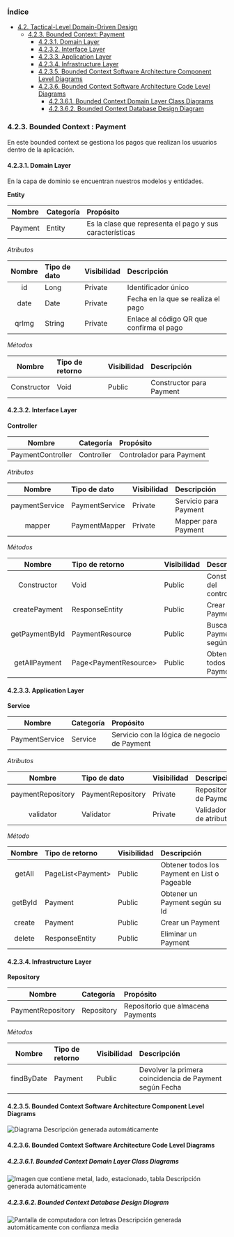 ### Índice
 - [4.2. Tactical-Level Domain-Driven Design](https://github.com/CrackeletsGroup-IoT/upc-pre-202401-si572-sw71-CrackeletsGroup-report-tf/blob/capitulo4/capitulo4/CAPITULO%20IV.md#42-tactical-level-domain-driven-design)
    - [4.2.3. Bounded Context: Payment](423-bounded-context--payment)
        - [4.2.3.1. Domain Layer](#4231-domain-layer)
        - [4.2.3.2. Interface Layer](#4232-interface-layer)
        - [4.2.3.3. Application Layer](#4233-application-layer)
        - [4.2.3.4. Infrastructure Layer](#4234-infrastructure-layer)
        - [4.2.3.5. Bounded Context Software Architecture Component Level Diagrams](#4235-bounded-context-software-architecture-component-level-diagrams)
        - [4.2.3.6. Bounded Context Software Architecture Code Level Diagrams](#4236-bounded-context-software-architecture-code-level-diagrams)
          - [4.2.3.6.1. Bounded Context Domain Layer Class Diagrams](#42361-bounded-context-domain-layer-class-diagrams)
          - [4.2.3.6.2. Bounded Context Database Design Diagram](#42362-bounded-context-database-design-diagram)

### 4.2.3. Bounded Context :  Payment 

En este bounded context se gestiona los pagos que realizan los usuarios dentro de la aplicación.

#### 4.2.3.1. Domain Layer

En la capa de dominio se encuentran nuestros modelos y entidades.

**Entity**

| **Nombre** | **Categoría** | **Propósito**                                            |
|:----------:|:--------------|:---------------------------------------------------------|
|  Payment   | Entity        | Es la clase que representa el pago y sus características |

*Atributos*

| **Nombre** | **Tipo de dato** | **Visibilidad** | **Descripción**                          |
|:----------:|:-----------------|:----------------|:-----------------------------------------|
|     id     | Long             | Private         | Identificador único                      |
|    date    | Date             | Private         | Fecha en la que se realiza el pago       |
|   qrImg    | String           | Private         | Enlace al código QR que confirma el pago |

*Métodos*

| **Nombre**  | **Tipo de retorno** | **Visibilidad** | **Descripción**          |
|:-----------:|:--------------------|:----------------|:-------------------------|
| Constructor | Void                | Public          | Constructor para Payment |

#### 4.2.3.2. Interface Layer

**Controller**

|    **Nombre**     | **Categoría** | **Propósito**            |
|:-----------------:|:--------------|:-------------------------|
| PaymentController | Controller    | Controlador para Payment |

*Atributos*

|   **Nombre**   | **Tipo de dato** | **Visibilidad** | **Descripción**       |
|:--------------:|:-----------------|:----------------|:----------------------|
| paymentService | PaymentService   | Private         | Servicio para Payment |
|     mapper     | PaymentMapper    | Private         | Mapper para Payment   |

*Métodos*

|   **Nombre**   | **Tipo de retorno**    | **Visibilidad** | **Descripción**             |
|:--------------:|:-----------------------|:----------------|:----------------------------|
|  Constructor   | Void                   | Public          | Constructor del controlador |
| createPayment  | ResponseEntity         | Public          | Crear un Payment            |
| getPaymentById | PaymentResource        | Public          | Buscar Payment según Id     |
| getAllPayment  | Page\<PaymentResource> | Public          | Obtener todos los Payment   |

#### 4.2.3.3. Application Layer

**Service**

|   **Nombre**   | **Categoría** | **Propósito**                                |
|:--------------:|:--------------|:---------------------------------------------|
| PaymentService | Service       | Servicio con la lógica de negocio de Payment |

*Atributos*

|   **Nombre**    | **Tipo de dato**  | **Visibilidad** | **Descripción**        |
|:---------------:|:------------------|:----------------|:-----------------------|
|paymentRepository| PaymentRepository | Private         | Repositorio de Payment |
|    validator    | Validator         | Private         | Validador de atributos |

*Método*   

| **Nombre** | **Tipo de retorno** | **Visibilidad** | **Descripción**                              |
|:----------:|:--------------------|:----------------|:---------------------------------------------|
|   getAll   | PageList\<Payment>  | Public          | Obtener todos los Payment en List o Pageable |
|  getById   | Payment             | Public          | Obtener un Payment según su Id               |
|   create   | Payment             | Public          | Crear un Payment                             |
|   delete   | ResponseEntity      | Public          | Eliminar un Payment                          |

#### 4.2.3.4. Infrastructure Layer

**Repository**

|    **Nombre**     | **Categoría** | **Propósito**                     |
|:-----------------:|:--------------|:----------------------------------|
| PaymentRepository | Repository    | Repositorio que almacena Payments |

*Métodos*

| **Nombre** | **Tipo de retorno** | **Visibilidad** | **Descripción**                                         |
|:----------:|:--------------------|:----------------|:--------------------------------------------------------|
| findByDate | Payment             | Public          | Devolver la primera coincidencia de Payment según Fecha |



#### 4.2.3.5. Bounded Context Software Architecture Component Level Diagrams

![Diagrama Descripción generada automáticamente](Aspose.Words.899d9df1-c45f-47c8-8b32-bcdffb4a0c6e.001.png)



#### 4.2.3.6. Bounded Context Software Architecture Code Level Diagrams
##### 4.2.3.6.1. Bounded Context Domain Layer Class Diagrams

![Imagen que contiene metal, lado, estacionado, tabla Descripción generada automáticamente](Aspose.Words.899d9df1-c45f-47c8-8b32-bcdffb4a0c6e.002.png)
 
##### 4.2.3.6.2. Bounded Context Database Design Diagram

![Pantalla de computadora con letras Descripción generada automáticamente con confianza media](Aspose.Words.899d9df1-c45f-47c8-8b32-bcdffb4a0c6e.003.png)

